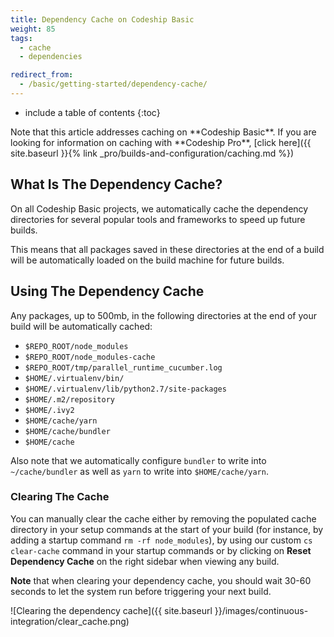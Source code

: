 ```yaml
---
title: Dependency Cache on Codeship Basic
weight: 85
tags:
  - cache
  - dependencies

redirect_from:
  - /basic/getting-started/dependency-cache/
---
```


* include a table of contents
{:toc}

<div class="info-block">
Note that this article addresses caching on **Codeship Basic**. If you are looking for information on caching with **Codeship Pro**, [click here]({{ site.baseurl }}{% link _pro/builds-and-configuration/caching.md %})
</div>

## What Is The Dependency Cache?

On all Codeship Basic projects, we automatically cache the dependency directories for several popular tools and frameworks to speed up future builds.

This means that all packages saved in these directories at the end of a build will be automatically loaded on the build machine for future builds.

## Using The Dependency Cache

Any packages, up to 500mb, in the following directories at the end of your build will be automatically cached:

- `$REPO_ROOT/node_modules`
- `$REPO_ROOT/node_modules-cache`
- `$REPO_ROOT/tmp/parallel_runtime_cucumber.log`
- `$HOME/.virtualenv/bin/`
- `$HOME/.virtualenv/lib/python2.7/site-packages`
- `$HOME/.m2/repository`
- `$HOME/.ivy2`
- `$HOME/cache/yarn`
- `$HOME/cache/bundler`
- `$HOME/cache`

Also note that we automatically configure `bundler` to write into `~/cache/bundler` as well as `yarn` to write into `$HOME/cache/yarn`.

### Clearing The Cache

You can manually clear the cache either by removing the populated cache directory in your setup commands at the start of your build (for instance, by adding a startup command `rm -rf node_modules`), by using our custom `cs clear-cache` command in your startup commands or by clicking on **Reset Dependency Cache** on the right sidebar when viewing any build.

**Note** that when clearing your dependency cache, you should wait 30-60 seconds to let the system run before triggering your next build.

![Clearing the dependency cache]({{ site.baseurl }}/images/continuous-integration/clear_cache.png)
